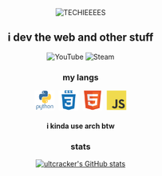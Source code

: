 <div align="center" size=""><img style="width: 250px;height: auto;" src="https://preview.redd.it/techies-day-today-raise-awareness-v0-vkem0xq4w34a1.gif?width=498&auto=webp&s=8df8d7e0c71abf45367d3959361b766131763796" alt="TECHIEEEES"></img></div>
<div id="title" align="center"><h2>i dev the web and other stuff</h2><div>
<div id="badges" align="center">
  <img href="youtube.com%2F%40ultcracker" src="https://img.shields.io/badge/YouTube-YouTube?style=for-the-badge&color=red" alt="YouTube"/>
  <img href="steamcommunity.com%2Fid%2Fultcracker" src="https://img.shields.io/badge/Steam-Steam?style=for-the-badge&color=darkblue" alt="Steam"/>
</div>
<div id="title" align="center"><h3>my langs</h3></h3><div>
  <div>
  <img src="https://github.com/devicons/devicon/blob/master/icons/python/python-original-wordmark.svg" title="Python" alt="Python" width="40" height="40"/>&nbsp;
  <img src="https://github.com/devicons/devicon/blob/master/icons/css3/css3-plain-wordmark.svg"  title="CSS3" alt="CSS" width="40" height="40"/>&nbsp;
  <img src="https://github.com/devicons/devicon/blob/master/icons/html5/html5-original.svg" title="HTML5" alt="HTML" width="40" height="40"/>&nbsp;
  <img src="https://github.com/devicons/devicon/blob/master/icons/javascript/javascript-original.svg" title="JavaScript" alt="JavaScript" width="40" height="40"/>
</div>
<div id="title" align="center"><h4>i kinda use arch btw</h4><div>
<div id="title" align="center"><h3>stats</h3><div>
<a href=""><img src="https://github-readme-stats.vercel.app/api?username=ultcracker&show_icons=true&theme=transparent" alt="ultcracker's GitHub stats" /></a>
